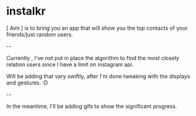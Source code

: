 # instalkr

[ Aim ] is to bring you an app that will show you the top contacts of your friends/just random users. 

--

Currently , I've not put in place the algorithm to find the most closely relation users since I have a limit on instagram api.

Will be adding that vary swiftly, after I'm done tweaking with the displays and gestures. :D

--

In the meantime, I'll be adding gifs to show the significant progress.
